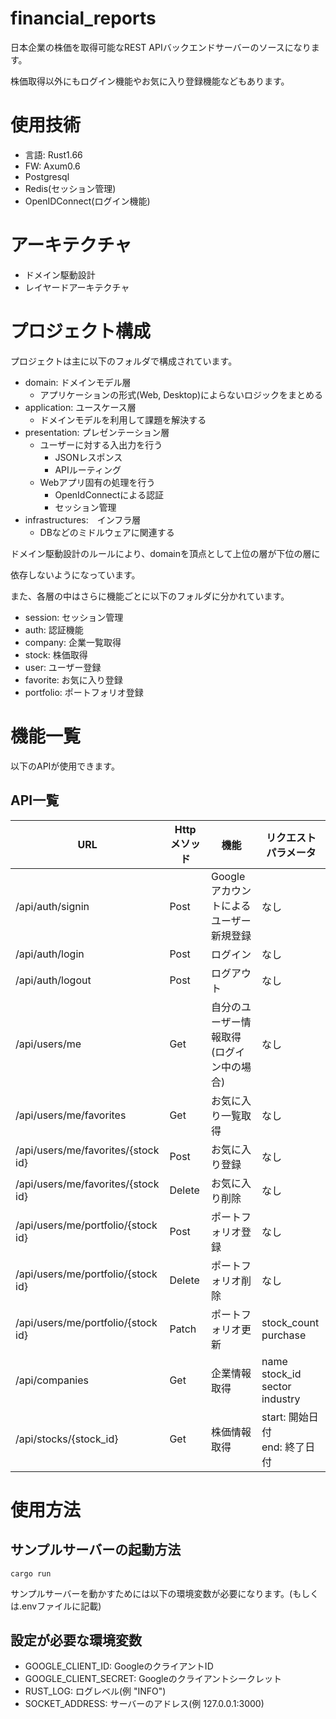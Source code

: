 # financial_reports
日本企業の株価を取得可能なREST APIバックエンドサーバーのソースになります。

株価取得以外にもログイン機能やお気に入り登録機能などもあります。

# 使用技術
* 言語: Rust1.66
* FW: Axum0.6
* Postgresql
* Redis(セッション管理)
* OpenIDConnect(ログイン機能)

# アーキテクチャ
* ドメイン駆動設計
* レイヤードアーキテクチャ

# プロジェクト構成
プロジェクトは主に以下のフォルダで構成されています。
* domain: ドメインモデル層
  * アプリケーションの形式(Web, Desktop)によらないロジックをまとめる
* application: ユースケース層
  * ドメインモデルを利用して課題を解決する
* presentation: プレゼンテーション層
  * ユーザーに対する入出力を行う
    * JSONレスポンス
    * APIルーティング
  * Webアプリ固有の処理を行う
    * OpenIdConnectによる認証
    * セッション管理
* infrastructures:　インフラ層
  * DBなどのミドルウェアに関連する
  
ドメイン駆動設計のルールにより、domainを頂点として上位の層が下位の層に

依存しないようになっています。

また、各層の中はさらに機能ごとに以下のフォルダに分かれています。
* session: セッション管理
* auth: 認証機能
* company: 企業一覧取得
* stock: 株価取得
* user: ユーザー登録
* favorite: お気に入り登録
* portfolio: ポートフォリオ登録

# 機能一覧
以下のAPIが使用できます。

## API一覧
|URL|Http メソッド|機能|リクエストパラメータ|
|----|----|----|----|
|/api/auth/signin|Post|Googleアカウントによるユーザー新規登録|なし|
|/api/auth/login|Post|ログイン|なし|
|/api/auth/logout|Post|ログアウト|なし|
|/api/users/me|Get|自分のユーザー情報取得(ログイン中の場合)|なし|
|/api/users/me/favorites|Get|お気に入り一覧取得|なし|
|/api/users/me/favorites/{stock id}|Post|お気に入り登録|なし|
|/api/users/me/favorites/{stock id}|Delete|お気に入り削除|なし|
|/api/users/me/portfolio/{stock id}|Post|ポートフォリオ登録|なし|
|/api/users/me/portfolio/{stock id}|Delete|ポートフォリオ削除|なし|
|/api/users/me/portfolio/{stock id}|Patch|ポートフォリオ更新|stock_count<br>purchase|
|/api/companies|Get|企業情報取得|name<br>stock_id<br>sector<br>industry|
|/api/stocks/{stock_id}|Get|株価情報取得|start: 開始日付<br>end: 終了日付<br>|

# 使用方法
## サンプルサーバーの起動方法
`cargo run`

サンプルサーバーを動かすためには以下の環境変数が必要になります。(もしくは.envファイルに記載)

## 設定が必要な環境変数
* GOOGLE_CLIENT_ID: GoogleのクライアントID
* GOOGLE_CLIENT_SECRET: Googleのクライアントシークレット
* RUST_LOG: ログレベル(例 "INFO")
* SOCKET_ADDRESS: サーバーのアドレス(例 127.0.0.1:3000)